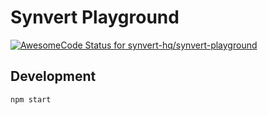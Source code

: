 # Synvert Playground

[![AwesomeCode Status for synvert-hq/synvert-playground](https://awesomecode.io/projects/184ba73f-a4a0-4337-8123-0c4a8a01491a/status)](https://awesomecode.io/repos/synvert-hq/synvert-playground)

## Development

```
npm start
```
